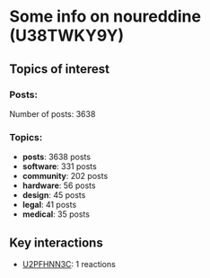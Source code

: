 # Some info on noureddine (U38TWKY9Y)


## Topics of interest

### Posts: 

Number of posts: 3638

### Topics:

* __posts__: 3638 posts
* __software__: 331 posts
* __community__: 202 posts
* __hardware__: 56 posts
* __design__: 45 posts
* __legal__: 41 posts
* __medical__: 35 posts

## Key interactions 

* [U2PFHNN3C](./U2PFHNN3C.md): 1 reactions

